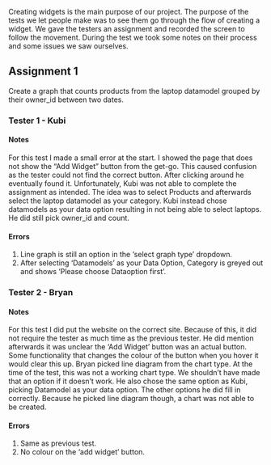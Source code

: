Creating widgets is the main purpose of our project. The purpose of the tests we let people make was to see them go through the flow of creating a widget. 
We gave the testers an assignment and recorded the screen to follow the movement. During the test we took some notes on their process and some issues we saw ourselves. 

## Assignment 1 
Create a graph that counts products from the laptop datamodel grouped by their owner_id between two dates. 

### Tester 1 - Kubi
#### Notes
For this test I made a small error at the start. I showed the page that does not show the “Add Widget” button from the get-go. This caused confusion as the tester could not find the correct button. 
After clicking around he eventually found it. Unfortunately, Kubi was not able to complete the assignment as intended. The idea was to select Products and afterwards select the laptop datamodel as your category. 
Kubi instead chose datamodels as your data option resulting in not being able to select laptops. He did still pick owner_id and count. 

#### Errors
1. Line graph is still an option in the ‘select graph type’ dropdown. 
2. After selecting ‘Datamodels’ as your Data Option, Category is greyed out and shows ‘Please choose Dataoption first’. 


### Tester 2 - Bryan
#### Notes
For this test I did put the website on the correct site. Because of this, it did not require the tester as much time as the previous tester. He did mention afterwards it was unclear the ‘Add Widget’ button was an actual button. 
Some functionality that changes the colour of the button when you hover it would clear this up. Bryan picked line diagram from the chart type. At the time of the test, this was not a working chart type. 
We shouldn’t have made that an option if it doesn’t work. He also chose the same option as Kubi, picking Datamodel as your data option. The other options he did fill in correctly. 
Because he picked line diagram though, a chart was not able to be created. 

#### Errors
1. Same as previous test.
2. No colour on the ‘add widget’ button.
 

